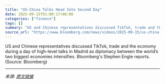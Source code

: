 ```yaml
---
title: "US-China Talks Head Into Second Day"
date: 2025-09-15T01:00:17+08:00
categories: ["finance"]
tags: []
summary: "US and Chinese representatives discussed TikTok, trade and the economy during a day of high-level talks in Madrid as diplomacy between the world’s two biggest economies intensifies. Bloomberg's Stephe"
source_url: "https://www.bloomberg.com/news/videos/2025-09-15/us-china-talks-head-into-second-day-video"
---
```


US and Chinese representatives discussed TikTok, trade and the economy during a day of high-level talks in Madrid as diplomacy between the world’s two biggest economies intensifies. Bloomberg's Stephen Engle reports. (Source: Bloomberg)

---

*来源: [原文链接](https://www.bloomberg.com/news/videos/2025-09-15/us-china-talks-head-into-second-day-video)*
